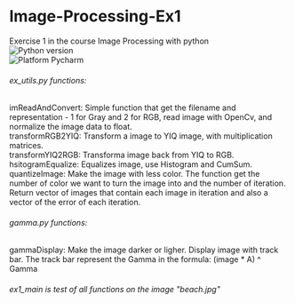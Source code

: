 # Image-Processing-Ex1  
Exercise 1 in the course Image Processing with python  
![Python version](https://img.shields.io/badge/Python-3.8-green)  
![Platform Pycharm](https://img.shields.io/badge/Platform-Pycharm-brightgreen)  
  
###### ex_utils.py functions:  
   imReadAndConvert: Simple function that get the filename and representation - 1 for Gray and 2 for RGB, read image with OpenCv, and normalize the image data to float.  
   transformRGB2YIQ: Transform a image to YIQ image, with multiplication matrices.  
   transformYIQ2RGB: Transforma image back from YIQ to RGB.  
   hsitogramEqualize: Equalizes image, use Histogram and CumSum.  
   quantizeImage: Make the image with less color. The function get the number of color we want to turn the image into and the number of iteration. Return vector of images that contain each image in iteration and also a vector of the error of each iteration.  
     
###### gamma.py functions:  
  gammaDisplay: Make the image darker or ligher. Display image with track bar. The track bar represent the Gamma in the formula: (image * A) ^ Gamma
    
###### ex1_main is test of all functions on the image "beach.jpg"
